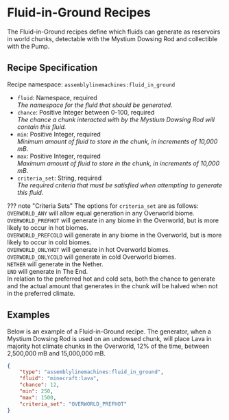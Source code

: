 # Fluid-in-Ground Recipes

The Fluid-in-Ground recipes define which fluids can generate as reservoirs in world chunks, detectable with the Mystium Dowsing Rod and collectible with the Pump.

## Recipe Specification

Recipe namespace: `assemblylinemachines:fluid_in_ground`

- `fluid`: Namespace, required  
*The namespace for the fluid that should be generated.*
- `chance`: Positive Integer between 0-100, required  
*The chance a chunk interacted with by the Mystium Dowsing Rod will contain this fluid.*
- `min`: Positive Integer, required  
*Minimum amount of fluid to store in the chunk, in increments of 10,000 mB.*
- `max`: Positive Integer, required  
*Maximum amount of fluid to store in the chunk, in increments of 10,000 mB.*
- `criteria_set`: String, required  
*The required criteria that must be satisfied when attempting to generate this fluid.*

??? note "Criteria Sets"
    The options for `criteria_set` are as follows:  
    `OVERWORLD_ANY` will allow equal generation in any Overworld biome.  
    `OVERWORLD_PREFHOT` will generate in any biome in the Overworld, but is more likely to occur in hot biomes.  
    `OVERWORLD_PREFCOLD` will generate in any biome in the Overworld, but is more likely to occur in cold biomes.  
    `OVERWORLD_ONLYHOT` will generate in hot Overworld biomes.  
    `OVERWORLD_ONLYCOLD` will generate in cold Overworld biomes.  
    `NETHER` will generate in the Nether.  
    `END` will generate in The End.  
    In relation to the preferred hot and cold sets, both the chance to generate and the actual amount that generates in the chunk will be halved when not in the preferred climate.

## Examples

Below is an example of a Fluid-in-Ground recipe. The generator, when a Mystium Dowsing Rod is used on an undowsed chunk, will place Lava in majority hot climate chunks in the Overworld, 12% of the time, between 2,500,000 mB and 15,000,000 mB.

``` json
{
	"type": "assemblylinemachines:fluid_in_ground",
	"fluid": "minecraft:lava",
	"chance": 12,
	"min": 250,
	"max": 1500,
	"criteria_set": "OVERWORLD_PREFHOT"
}
```